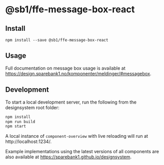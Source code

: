 # @sb1/ffe-message-box-react

## Install

```
npm install --save @sb1/ffe-message-box-react
```

## Usage

Full documentation on message box usage is available at https://design.sparebank1.no/komponenter/meldinger/#messagebox.

## Development

To start a local development server, run the following from the designsystem root folder:

```bash
npm install
npm run build
npm start
```

A local instance of `component-overview` with live reloading will run at http://localhost:1234/.

Example implementations using the latest versions of all components are also available at https://sparebank1.github.io/designsystem.
